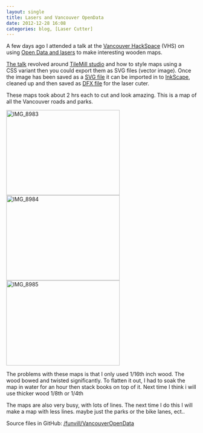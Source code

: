 ```yaml
---
layout: single
title: Lasers and Vancouver OpenData 
date: 2012-12-28 16:08
categories: blog, [Laser Cutter]
---
```

A few days ago I attended a talk at the <a href="http://vancouver.hackspace.ca/wp/">Vancouver HackSpace</a> (VHS) on using <a href="http://vancouver.hackspace.ca/wp/2012/11/29/open-data-and-lasers-at-vhs-thursday-dec-13th/">Open Data and lasers</a> to make interesting wooden maps.

<a href="http://denimandsteel.com/talks/polyglot/">The talk</a> revolved around <a href="http://mapbox.com/tilemill/">TileMill studio</a> and how to style maps using a CSS variant then you could export them as SVG files (vector image). Once the image has been saved as a <a href="http://en.wikipedia.org/wiki/Scalable_Vector_Graphics">SVG file</a> it can be imported in to <a href="http://inkscape.org/">InkScape</a>, cleaned up and then saved as <a href="http://en.wikipedia.org/wiki/AutoCAD_DXF">DFX file</a> for the laser cuter.

These maps took about 2 hrs each to cut and look amazing. This is a map of all the Vancouver roads and parks.

<a href="/public/uploads/2012/12/IMG_8983.jpg"><img class="alignnone size-medium wp-image-3104" alt="IMG_8983" src="/public/uploads/2012/12/IMG_8983-300x225.jpg" width="300" height="225" /></a> <a href="/public/uploads/2012/12/IMG_8984.jpg"><img class="alignnone size-medium wp-image-3105" alt="IMG_8984" src="/public/uploads/2012/12/IMG_8984-300x225.jpg" width="300" height="225" /></a> <a href="/public/uploads/2012/12/IMG_8985.jpg"><img class="alignnone size-medium wp-image-3106" alt="IMG_8985" src="/public/uploads/2012/12/IMG_8985-300x225.jpg" width="300" height="225" /></a>

The problems with these maps is that I only used 1/16th inch wood. The wood bowed and twisted significantly. To flatten it out, I had to soak the map in water for an hour then stack books on top of it. Next time I think i will use thicker wood 1/8th or 1/4th

The maps are also very busy, with lots of lines. The next time I do this I will make a map with less lines. maybe just the parks or the bike lanes, ect..

Source files in GitHub: <a href="https://github.com/funvill/VancouverOpenData">/funvill/VancouverOpenData</a>
